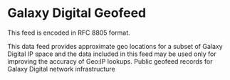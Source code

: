 # Galaxy Digital Geofeed

This feed is encoded in RFC 8805 format.

This data feed provides approximate geo locations for a subset of Galaxy Digital IP space and the data included in this feed may be used only for improving the accuracy of Geo:IP lookups.
Public geofeed records for Galaxy Digital network infrastructure
